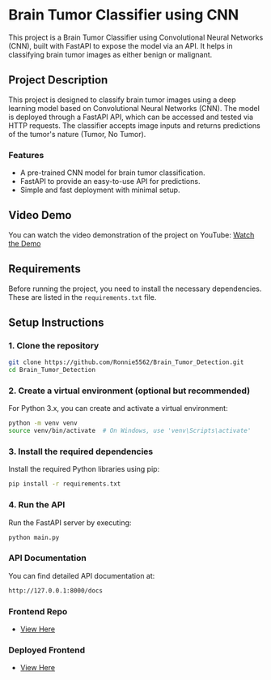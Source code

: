 # Brain Tumor Classifier using CNN

This project is a Brain Tumor Classifier using Convolutional Neural Networks (CNN), built with FastAPI to expose the model via an API. It helps in classifying brain tumor images as either benign or malignant.


## Project Description

This project is designed to classify brain tumor images using a deep learning model based on Convolutional Neural Networks (CNN). The model is deployed through a FastAPI API, which can be accessed and tested via HTTP requests. The classifier accepts image inputs and returns predictions of the tumor's nature (Tumor, No Tumor).

### Features

- A pre-trained CNN model for brain tumor classification.
- FastAPI to provide an easy-to-use API for predictions.
- Simple and fast deployment with minimal setup.

## Video Demo

You can watch the video demonstration of the project on YouTube:
[Watch the Demo](https://www.youtube.com/link_to_demo)

## Requirements

Before running the project, you need to install the necessary dependencies. These are listed in the `requirements.txt` file.

## Setup Instructions

### 1. Clone the repository

```bash
git clone https://github.com/Ronnie5562/Brain_Tumor_Detection.git
cd Brain_Tumor_Detection
```

### 2. Create a virtual environment (optional but recommended)
For Python 3.x, you can create and activate a virtual environment:

```bash
python -m venv venv
source venv/bin/activate  # On Windows, use 'venv\Scripts\activate'
```

### 3.  Install the required dependencies
Install the required Python libraries using pip:

```bash
pip install -r requirements.txt
```

### 4. Run the API
Run the FastAPI server by executing:

```bash
python main.py
```

### API Documentation
You can find detailed API documentation at:

```bash
http://127.0.0.1:8000/docs
```


### Frontend Repo

- [View Here](https://github.com/Ronnie5562/CORTEX_AI_FRONTEND)

### Deployed Frontend

- [View Here](https://cortex-ai-frontend.vercel.app/)
